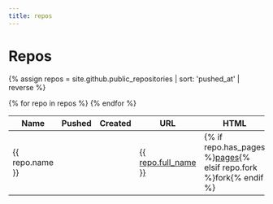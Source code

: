 ```yaml
---
title: repos
---
```

Repos
=====
{% assign repos = site.github.public_repositories | sort: 'pushed_at' | reverse %}
<table>
<thead><tr><th>Name</th><th>Pushed</th><th>Created</th><th>URL</th><th>HTML</th></tr></thead><tbody>{% for repo in repos %}
<tr><td><span title='{{ repo.description }}'>{{ repo.name }}</span></td><td><time datetime='{{ repo.pushed_at | date_to_rfc822 }}'></time></td><td><time datetime='{{ repo.created_at | date_to_rfc822 }}'></time></td><td><a href="{{ repo.html_url }}">{{ repo.full_name }}</a></td><td>{% if repo.has_pages %}<a href="https://{{ repo.owner.login }}.github.io/{{ repo.name }}">pages</a>{% elsif repo.fork %}fork{% endif %}</td></tr>
{% endfor %}</tbody>
</table>